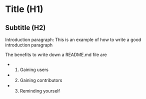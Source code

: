 # Title (H1)

## Subtitle (H2)

Introduction paragraph: This is an example of how to write a good introduction paragraph

The benefits to write down a README.md file are
* 1. Gaining users
* 2. Gaining contributors
* 3. Reminding yourself































